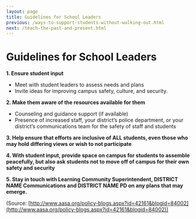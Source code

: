 ```yaml
---
layout: page
title: Guidelines for School Leaders
previous: /ways-to-support-students-without-walking-out.html
next: /teach-the-past-and-present.html
---
```


Guidelines for School Leaders
=============================

**1. Ensure student input**

  * Meet with student leaders to assess needs and plans
  * Invite ideas for improving campus safety, culture, and security.
  
**2. Make them aware of the resources available for them**

  * Counseling and guidance support (if available)
  * Presence of increased staff, your district’s police department, or your district’s communications team for the safety of staff and students
  
**3. Help ensure that efforts are inclusive of ALL students, even those who may hold differing views or wish to not participate**

**4. With student input, provide space on campus for students to assemble peacefully, but also ask students not to move off of campus for their own safety and security**

**5. Stay in touch with Learning Community Superintendent, DISTRICT NAME Communications and DISTRICT NAME PD on any plans that may emerge.**

(Source: [http://www.aasa.org/policy-blogs.aspx?id=42161&blogid=84002](http://www.aasa.org/policy-blogs.aspx?id=42161&blogid=84002))

